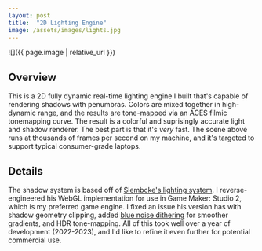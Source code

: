 ```yaml
---
layout: post
title:  "2D Lighting Engine"
image: /assets/images/lights.jpg
---
```


![]({{ page.image | relative_url }})

## Overview 

This is a 2D fully dynamic real-time lighting engine I built that's capable of rendering shadows with penumbras. Colors are mixed together in high-dynamic range, and the results are tone-mapped via an ACES filmic tonemapping curve. The result is a colorful and suprisingly accurate light and shadow renderer. The best part is that it's *very* fast. The scene above runs at thousands of frames per second on my machine, and it's targeted to support typical consumer-grade laptops.

## Details

The shadow system is based off of [Slembcke's lighting system](https://slembcke.github.io/SuperFastSoftShadows). I reverse-engineered his WebGL implementation for use in Game Maker: Studio 2, which is my preferred game engine. I fixed an issue his version has with shadow geometry clipping, added [blue noise dithering](https://momentsingraphics.de/BlueNoise.html) for smoother gradients, and HDR tone-mapping. All of this took well over a year of development (2022-2023), and I'd like to refine it even further for potential commercial use.